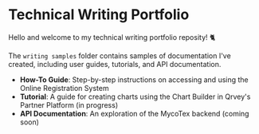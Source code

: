 # Technical Writing Portfolio

Hello and welcome to my technical writing portfolio reposity! 🐈

The `writing samples` folder contains samples of documentation I've created, including user guides, tutorials, and API documentation.
- **How-To Guide**: Step-by-step instructions on accessing and using the Online Registration System
- **Tutorial**: A guide for creating charts using the Chart Builder in Qrvey's Partner Platform (in progress)
- **API Documentation**: An exploration of the MycoTex backend (coming soon)
